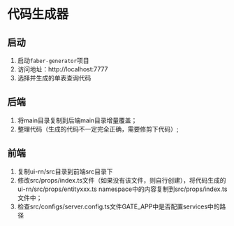 # 代码生成器
## 启动
1. 启动`faber-generator`项目
2. 访问地址：http://localhost:7777
3. 选择并生成的单表查询代码

## 后端
1. 将main目录复制到后端main目录增量覆盖；
2. 整理代码（生成的代码不一定完全正确，需要修剪下代码）;

## 前端
1. 复制ui-rn/src目录到前端src目录下
2. 修改src/props/index.ts文件（如果没有该文件，则自行创建），将代码生成的ui-rn/src/props/entityxxx.ts namespace中的内容复制到src/props/index.ts文件中；
3. 检查src/configs/server.config.ts文件GATE_APP中是否配置services中的路径
